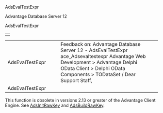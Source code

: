 AdsEvalTestExpr




Advantage Database Server 12  

AdsEvalTestExpr

|  |
| --- |
|  |

|  |  |  |  |  |
| --- | --- | --- | --- | --- |
| AdsEvalTestExpr |  |  | Feedback on: Advantage Database Server 12 - AdsEvalTestExpr ace\_Adsevaltestexpr Advantage Web Development > Advantage Delphi OData Client > Delphi OData Components > TODataSet / Dear Support Staff, |  |
| AdsEvalTestExpr |  |  |  |  |

This function is obsolete in versions 2.13 or greater of the Advantage Client Engine. See [AdsInitRawKey](ace_adsinitrawkey.htm) and [AdsBuildRawKey](ace_adsbuildrawkey.htm).